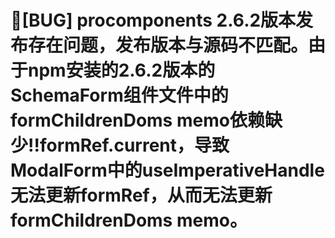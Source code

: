 # 🐛[BUG] procomponents 2.6.2版本发布存在问题，发布版本与源码不匹配。由于npm安装的2.6.2版本的SchemaForm组件文件中的formChildrenDoms memo依赖缺少!!formRef.current，导致ModalForm中的useImperativeHandle无法更新formRef，从而无法更新formChildrenDoms memo。
